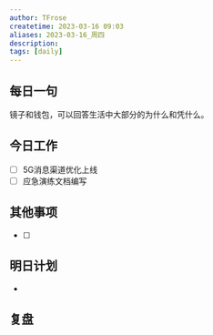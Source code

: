 ```yaml
---
author: TFrose
createtime: 2023-03-16 09:03
aliases: 2023-03-16_周四
description:
tags: [daily]
---
```


## 每日一句
镜子和钱包，可以回答生活中大部分的为什么和凭什么。

## 今日工作
- [ ] 5G消息渠道优化上线
- [ ] 应急演练文档编写

## 其他事项
- [ ] 

## 明日计划
- 

## 复盘

